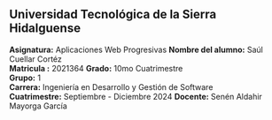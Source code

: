 ## Universidad Tecnológica de la Sierra Hidalguense 
**Asignatura:** Aplicaciones Web Progresivas
**Nombre del alumno:** Saúl Cuellar Cortéz  
**Matricula :** 2021364 
**Grado:** 10mo Cuatrimestre  
**Grupo:** 1  
**Carrera:** Ingeniería en Desarrollo y Gestión de Software  
**Cuatrimestre:** Septiembre - Diciembre 2024
**Docente:** Senén Aldahir Mayorga García
